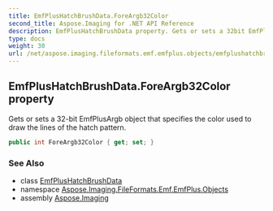 ```yaml
---
title: EmfPlusHatchBrushData.ForeArgb32Color
second_title: Aspose.Imaging for .NET API Reference
description: EmfPlusHatchBrushData property. Gets or sets a 32bit EmfPlusArgb object that specifies the color used to draw the lines of the hatch pattern
type: docs
weight: 30
url: /net/aspose.imaging.fileformats.emf.emfplus.objects/emfplushatchbrushdata/foreargb32color/
---
```

## EmfPlusHatchBrushData.ForeArgb32Color property

Gets or sets a 32-bit EmfPlusArgb object that specifies the color used to draw the lines of the hatch pattern.

```csharp
public int ForeArgb32Color { get; set; }
```

### See Also

* class [EmfPlusHatchBrushData](../)
* namespace [Aspose.Imaging.FileFormats.Emf.EmfPlus.Objects](../../emfplushatchbrushdata/)
* assembly [Aspose.Imaging](../../../)


